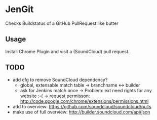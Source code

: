# JenGit

Checks Buildstatus of a GitHub PullRequest like butter

## Usage

Install Chrome Plugin and visit a (SoundCloud) pull request..

## TODO
  * add cfg to remove SoundCloud dependency?
    * global, extensable match table -> branchname <-> builder
    * ask for Jenkins match once -> Problem: ext need rights for any website :-(
        -> request permisson: http://code.google.com/chrome/extensions/permissions.html
  * add to overview: https://github.com/soundcloud/soundcloud/pulls
  * make use of full overview: http://builder.soundcloud.com/api/json

